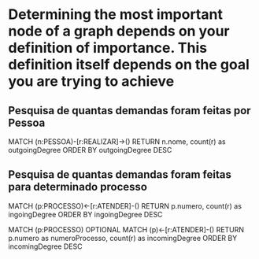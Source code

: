 # Determining the most important node of a graph depends on your definition of importance. This definition itself depends on the goal you are trying to achieve

## Pesquisa de quantas demandas foram feitas por Pessoa
MATCH (n:PESSOA)-[r:REALIZAR]->()
RETURN n.nome, count(r) as outgoingDegree
ORDER BY outgoingDegree DESC

## Pesquisa de quantas demandas foram feitas para determinado processo
MATCH (p:PROCESSO)<-[r:ATENDER]-()
RETURN p.numero, count(r) as ingoingDegree
ORDER BY ingoingDegree DESC

MATCH (p:PROCESSO)
OPTIONAL MATCH (p)<-[r:ATENDER]-()
RETURN p.numero as numeroProcesso, count(r) as incomingDegree
ORDER BY incomingDegree DESC


